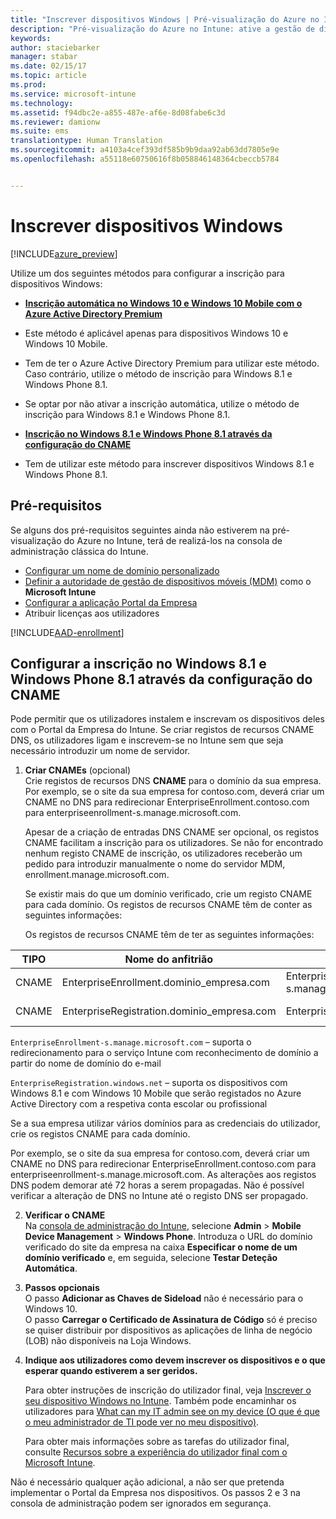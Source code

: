 ```yaml
---
title: "Inscrever dispositivos Windows | Pré-visualização do Azure no Intune | Documentos da Microsoft"
description: "Pré-visualização do Azure no Intune: ative a gestão de dispositivos móveis (MDM) do Intune para dispositivos Windows."
keywords: 
author: staciebarker
manager: stabar
ms.date: 02/15/17
ms.topic: article
ms.prod: 
ms.service: microsoft-intune
ms.technology: 
ms.assetid: f94dbc2e-a855-487e-af6e-8d08fabe6c3d
ms.reviewer: damionw
ms.suite: ems
translationtype: Human Translation
ms.sourcegitcommit: a4103a4cef393df585b9b9daa92ab63dd7805e9e
ms.openlocfilehash: a55118e60750616f8b058846148364cbeccb5784


---
```


# <a name="enroll-windows-devices"></a>Inscrever dispositivos Windows 

[!INCLUDE[azure_preview](../includes/azure_preview.md)]

Utilize um dos seguintes métodos para configurar a inscrição para dispositivos Windows:

- [**Inscrição automática no Windows 10 e Windows 10 Mobile com o Azure Active Directory Premium**](#set-up-windows-10-and-windows-10-mobile-automatic-enrollment-with-azure-active-directory-premium)
 -  Este método é aplicável apenas para dispositivos Windows 10 e Windows 10 Mobile.
 -  Tem de ter o Azure Active Directory Premium para utilizar este método. Caso contrário, utilize o método de inscrição para Windows 8.1 e Windows Phone 8.1.
 -  Se optar por não ativar a inscrição automática, utilize o método de inscrição para Windows 8.1 e Windows Phone 8.1.

- [**Inscrição no Windows 8.1 e Windows Phone 8.1 através da configuração do CNAME**](#set-up-windows-81-and-windows-phone-81-enrollment-by-configuring-cname)
 - Tem de utilizar este método para inscrever dispositivos Windows 8.1 e Windows Phone 8.1.


## <a name="prerequisites"></a>Pré-requisitos

Se alguns dos pré-requisitos seguintes ainda não estiverem na pré-visualização do Azure no Intune, terá de realizá-los na consola de administração clássica do Intune.

- [Configurar um nome de domínio personalizado](https://docs.microsoft.com/intune/get-started/start-with-a-paid-subscription-to-microsoft-intune-step-2)
- [Definir a autoridade de gestão de dispositivos móveis (MDM)](set-mdm-authority.md) como o **Microsoft Intune**
- [Configurar a aplicação Portal da Empresa](/intune-azure/manage-apps/company-portal-app.md)
- Atribuir licenças aos utilizadores

[!INCLUDE[AAD-enrollment](../includes/win10-automatic-enrollment-aad.md)]

## <a name="set-up-windows-81-and-windows-phone-81-enrollment-by-configuring-cname"></a>Configurar a inscrição no Windows 8.1 e Windows Phone 8.1 através da configuração do CNAME

Pode permitir que os utilizadores instalem e inscrevam os dispositivos deles com o Portal da Empresa do Intune. Se criar registos de recursos CNAME DNS, os utilizadores ligam e inscrevem-se no Intune sem que seja necessário introduzir um nome de servidor.

1. **Criar CNAMEs** (opcional)<br>
 Crie registos de recursos DNS **CNAME** para o domínio da sua empresa. Por exemplo, se o site da sua empresa for contoso.com, deverá criar um CNAME no DNS para redirecionar EnterpriseEnrollment.contoso.com para enterpriseenrollment-s.manage.microsoft.com.

    Apesar de a criação de entradas DNS CNAME ser opcional, os registos CNAME facilitam a inscrição para os utilizadores. Se não for encontrado nenhum registo CNAME de inscrição, os utilizadores receberão um pedido para introduzir manualmente o nome do servidor MDM, enrollment.manage.microsoft.com.

    Se existir mais do que um domínio verificado, crie um registo CNAME para cada domínio. Os registos de recursos CNAME têm de conter as seguintes informações:

    Os registos de recursos CNAME têm de ter as seguintes informações:

  |TIPO|Nome do anfitrião|Aponta para|TTL|
  |--------|-------------|-------------|-------|
  |CNAME|EnterpriseEnrollment.dominio_empresa.com|EnterpriseEnrollment-s.manage.microsoft.com |1 Hora|
  |CNAME|EnterpriseRegistration.dominio_empresa.com|EnterpriseRegistration.windows.net|1 Hora|

  `EnterpriseEnrollment-s.manage.microsoft.com` – suporta o redirecionamento para o serviço Intune com reconhecimento de domínio a partir do nome de domínio do e-mail

  `EnterpriseRegistration.windows.net` – suporta os dispositivos com Windows 8.1 e com Windows 10 Mobile que serão registados no Azure Active Directory com a respetiva conta escolar ou profissional

  Se a sua empresa utilizar vários domínios para as credenciais do utilizador, crie os registos CNAME para cada domínio.

  Por exemplo, se o site da sua empresa for contoso.com, deverá criar um CNAME no DNS para redirecionar EnterpriseEnrollment.contoso.com para enterpriseenrollment-s.manage.microsoft.com. As alterações aos registos DNS podem demorar até 72 horas a serem propagadas. Não é possível verificar a alteração de DNS no Intune até o registo DNS ser propagado.

2.  **Verificar o CNAME**<br>Na [consola de administração do Intune](http://manage.microsoft.com), selecione **Admin** &gt; **Mobile Device Management** &gt; **Windows Phone**. Introduza o URL do domínio verificado do site da empresa na caixa **Especificar o nome de um domínio verificado** e, em seguida, selecione **Testar Deteção Automática**.

3.  **Passos opcionais**<br>O passo **Adicionar as Chaves de Sideload** não é necessário para o Windows 10. <br>O passo **Carregar o Certificado de Assinatura de Código** só é preciso se quiser distribuir por dispositivos as aplicações de linha de negócio (LOB) não disponíveis na Loja Windows.

4.  **Indique aos utilizadores como devem inscrever os dispositivos e o que esperar quando estiverem a ser geridos.**

    Para obter instruções de inscrição do utilizador final, veja [Inscrever o seu dispositivo Windows no Intune](https://docs.microsoft.com/en-us/intune/enduser/enroll-your-device-in-intune-windows). Também pode encaminhar os utilizadores para [What can my IT admin see on my device (O que é que o meu administrador de TI pode ver no meu dispositivo)](https://docs.microsoft.com/intune/enduser/what-can-your-it-administrator-see-when-you-enroll-your-device-in-intune-windows).

    Para obter mais informações sobre as tarefas do utilizador final, consulte [Recursos sobre a experiência do utilizador final com o Microsoft Intune](https://docs.microsoft.com/intune/deploy-use/what-to-tell-your-end-users-about-using-microsoft-intune).

Não é necessário qualquer ação adicional, a não ser que pretenda implementar o Portal da Empresa nos dispositivos.  Os passos 2 e 3 na consola de administração podem ser ignorados em segurança.



<!--HONumber=Feb17_HO3-->


